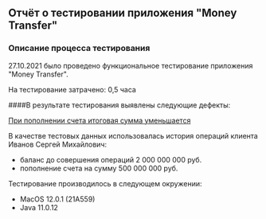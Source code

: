 ## Отчёт о тестировании приложения "Money Transfer"

### Описание процесса тестирования
27.10.2021 было проведено функциональное тестирование приложения "Money Transfer".

На тестирование затрачено: 0,5 часа

####В результате тестирования выявлены следующие дефекты:

[При пополнении счета итоговая сумма уменьшается](https://github.com/NataliaAlferova/Project_1.1/issues/1)


В качестве тестовых данных использовалась история операций клиента Иванов Сергей Михайлович:
* баланс до совершения операций 2 000 000 000 руб.
* пополнение счета на сумму 500 000 000 руб.

Тестирование производилось в следующем окружении:
* MacOS 12.0.1 (21A559)
* Java 11.0.12
